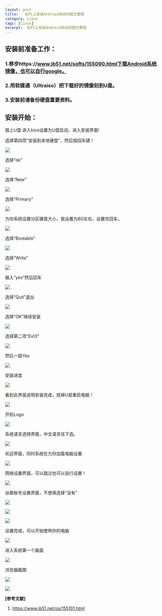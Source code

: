 ```yaml
---
layout: post
title:   在PC上安装Android系统的图文教程  
category: Linux
tags: [Linux]
excerpt:  在PC上安装Android系统的图文教程
---
```


## 安装前准备工作： ##

### 1.移步https://www.jb51.net/softs/155090.html下载Android系统镜像，也可以自行google。 ###

### 2.用软碟通（Ultraiso）把下载好的镜像刻到U盘。 ###

### 3.安装前请备份硬盘重要资料。 ###

## 安装开始： ##

插上U盘  进入bios设置为U盘启动，进入安装界面!

选择第四项“安装到本地硬盘”，然后按回车键！

![](http://www.nangongyibin.com/assets/images/Linux/168.png)

选择“ok”

![](http://www.nangongyibin.com/assets/images/Linux/169.png)

选择“New”

![](http://www.nangongyibin.com/assets/images/Linux/170.png)

选择”Primary“

![](http://www.nangongyibin.com/assets/images/Linux/171.png)

为你系统设置分区硬盘大小，我设置为8G左右，设置完回车。

![](http://www.nangongyibin.com/assets/images/Linux/172.png)

选择“Bootable”

![](http://www.nangongyibin.com/assets/images/Linux/173.png)

选择“Write”

![](http://www.nangongyibin.com/assets/images/Linux/174.png)

输入“yes”然后回车

![](http://www.nangongyibin.com/assets/images/Linux/175.png)

选择“Quit”退出

![](http://www.nangongyibin.com/assets/images/Linux/176.png)

选择“OK”继续安装

![](http://www.nangongyibin.com/assets/images/Linux/177.png)

选择第二项“Ext3”

![](http://www.nangongyibin.com/assets/images/Linux/178.png)

然后一路Yes

![](http://www.nangongyibin.com/assets/images/Linux/179.png)

安装进度

![](http://www.nangongyibin.com/assets/images/Linux/180.png)

看到此界面说明安装完成，拔掉U盘重启电脑！

![](http://www.nangongyibin.com/assets/images/Linux/181.png)

开机Logo

![](http://www.nangongyibin.com/assets/images/Linux/182.png)

系统语言选择界面，中文语言往下选。

![](http://www.nangongyibin.com/assets/images/Linux/183.png)

欢迎界面，同时系统在为你加载电脑设置

![](http://www.nangongyibin.com/assets/images/Linux/184.png)

网络设置界面，可以跳过也可以自行设置！

![](http://www.nangongyibin.com/assets/images/Linux/185.png)


谷歌帐号设置界面，不想填选择“没有”

![](http://www.nangongyibin.com/assets/images/Linux/186.png)

![](http://www.nangongyibin.com/assets/images/Linux/187.png)

![](http://www.nangongyibin.com/assets/images/Linux/188.png)

设置完成，可以开始使用你的电脑

![](http://www.nangongyibin.com/assets/images/Linux/189.png)

进入系统第一个画面

![](http://www.nangongyibin.com/assets/images/Linux/190.png)

浏览器截图

![](http://www.nangongyibin.com/assets/images/Linux/191.png)

![](http://www.nangongyibin.com/assets/images/Linux/192.png)


**[参考文献]**

1. <https://www.jb51.net/os/155101.html>